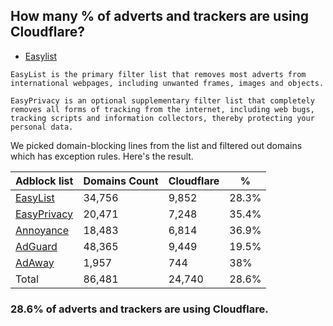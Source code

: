 ## How many % of adverts and trackers are using Cloudflare?


- [Easylist](https://web.archive.org/web/20210516110248/https://easylist.to/)
```
EasyList is the primary filter list that removes most adverts from international webpages, including unwanted frames, images and objects.

EasyPrivacy is an optional supplementary filter list that completely removes all forms of tracking from the internet, including web bugs, tracking scripts and information collectors, thereby protecting your personal data.
```


We picked domain-blocking lines from the list and filtered out domains which has exception rules.
Here's the result.


| Adblock list | Domains Count | Cloudflare | % |
| --- | --- | --- | --- |
| [EasyList](https://easylist.to/easylist/easylist.txt) | 34,756 | 9,852 | 28.3% |
| [EasyPrivacy](https://easylist.to/easylist/easyprivacy.txt) | 20,471 | 7,248 | 35.4% |
| [Annoyance](https://secure.fanboy.co.nz/fanboy-annoyance.txt) | 18,483 | 6,814 | 36.9% |
| [AdGuard](https://adguardteam.github.io/AdGuardSDNSFilter/Filters/filter.txt) | 48,365 | 9,449 | 19.5% |
| [AdAway](https://raw.githubusercontent.com/AdAway/adaway.github.io/master/hosts.txt) | 1,957 | 744 | 38% |
| Total | 86,481 | 24,740 | 28.6% |


### 28.6% of adverts and trackers are using Cloudflare.